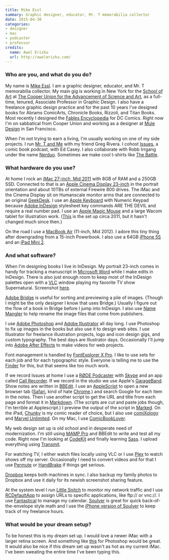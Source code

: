 ```yaml
---
title: Mike Essl
summary: Graphic designer, educator, Mr. T memorabilia collector
date: 2015-04-30
categories:
- designer
- mac
- podcaster
- professor
credits:
  name: Awol Erizku
  url: http://awolerizku.com/
---
```


### Who are you, and what do you do?

My name is [Mike Essl](https://twitter.com/essl "Mike's Twitter account."). I am a graphic designer, educator, and Mr. T memorabilia collector. My main gig is working in New York for the [School of Art](http://www.cooper.edu/art/ "The School of Art at The Cooper Union.") at [The Cooper Union for the Advancement of Science and Art](http://en.wikipedia.org/wiki/Cooper_Union "The Wikipedia entry for Cooper Union."), as a full-time, tenured, Associate Professor in Graphic Design. I also have a freelance graphic design practice and for the past 10 years I've designed books for Abrams ComicArts, Chronicle Books, Rizzoli, and Titan Books. Most recently I designed the [Fables Encyclopedia](http://www.amazon.com/Fables-Encyclopedia-Jess-Nevins/dp/1401243959 "The Fables Encyclopedia, designed by Mike.") for DC Comics. Right now I'm on sabbatical from Cooper Union and working as a designer at [Mule Design](http://muledesign.com/ "A design agency in San Francosc.") in San Francisco.

When I'm not trying to earn a living, I'm usually working on one of my side projects. I run [Mr. T and Me](http://mrtandme.com/ "Mike and Greg's Mr T fan site.") with my friend Greg Rivera. I cohost [Issues](http://issuesshow.com/ "Mike and Ed's comics podcast."), a comic book podcast, with Ed Casey. I also collaborate with Robb Irrgang under the name [Nerduo](http://nerduo.com/ "Mike and Robb's collaboration site."). Sometimes we make cool t-shirts like [The Battle](http://nerduo.com/thebattle/ "Mike and Robb's t-shirt.").

### What hardware do you use?

At home I rock an [iMac 27-inch, Mid 2011][imac] with 8GB of RAM and a 250GB SSD. Connected to that is an [Apple Cinema Display 23-inch][cinema-display] in the portrait orientation and about 10TBs of external Firewire 800 drives. The iMac and the Cinema Display sit on Humanscale monitor arms that are connected to an original [GeekDesk][]. I use an [Apple Keyboard][keyboard] with Numeric Keypad because [Adobe InDesign][indesign] stylesheet key commands ARE THE DEVIL and require a real number pad. I use an [Apple Magic Mouse][magic-mouse] and a large Wacom tablet for illustration work. ([This](https://www.flickr.com/photos/essl/5983116736/ "A photo of Mike's setup on Flickr.") is the set up circa 2011, but it hasn't changed much since then.)

On the road I use a [MacBook Air][macbook-air] (11-inch, Mid 2012). I adore this tiny thing after downgrading from a 15-inch Powerbook. I also use a 64GB [iPhone 5S][iphone-5s] and an [iPad Mini 2][ipad-mini-2].

### And what software?

When I'm designing books I live in InDesign. My portrait 23-inch comes in handy for tracking a manuscript in [Microsoft Word][word] while I make edits in InDesign. There is also just enough room to keep most of the InDesign palettes open with a [VLC][] window playing my favorite TV show Supernatural. Screenshot [here](https://www.flickr.com/photos/essl/6034838191/ "A screenshot of Mike's desktop setup.").

[Adobe Bridge][bridge] is useful for sorting and previewing a pile of images. (Though I might be the only designer I know that uses Bridge.) Usually I figure out the flow of a book in Bridge before I jump into InDesign. I also use [Name Mangler][name-mangler] to help rename the image files that come from publishers.

I use [Adobe Photoshop][photoshop] and [Adobe Illustrator][illustrator] all day long. I use Photoshop to fix up images in the books but also use it to design web sites. I use Illustrator for freelance illustration projects, logo and icon design gigs, and custom typography. The best days are Illustrator days. Occasionally I'll jump into [Adobe After Effects][after-effects] to make videos for web projects.

Font management is handled by [FontExplorer X Pro][fontexplorer-x]. I like to use sets for each job and for each typographic style. Everyone is telling me to use the [Finder][] for this, but that seems like too much work.

If we record Issues at home I use a [RØDE Podcaster][podcaster] with [Skype][] and an app called [Call Recorder][call-recorder]. If we record in the studio we use Apple's [GarageBand][]. Show notes are written in [BBEdit][]. I use an [AppleScript][] to open a new browser tab ([Safari][], kind of hate [Chrome][].) and search Google for each item in the notes. Then I use another script to get the URL and title from each page and format it in [Markdown][]. (The scripts are cut and paste jobs though, I'm terrible at Applescript.) I preview the output of the script in [Marked][]. On the iPad, [Chunky][chunky-comic-reader-ios] is my comic reader of choice, but I also use [comiXology][] and [Marvel Unlimited][marvel-unlimited]. On my Mac, I use [ComicBookLover][].

My web design set up is old school and in desperate need of modernization. I'm still using [MAMP Pro][mamp-pro] and BBEdit to write and test all my code. Right now I'm looking at [CodeKit][] and finally learning [Sass][]. I upload everything using [Transmit][].

For watching TV, I either watch files locally using VLC or I use [Plex][] to watch shows off my server. Occasionally I need to convert videos and for that I use [Permute][] or [HandBrake][] if things get serious.

[Dropbox][] keeps both machines in sync. I also backup my family photos to Dropbox and use it daily for its newish screenshot sharing feature.

At the system level I run [Little Snitch][little-snitch] to monitor my network traffic and I use [RCDefaultApp][] to assign URLs to specific applications, like ftp:// or vnc://. I use [Fantastical][] to manage my calendar. [Soulver][] is great for quick back-of-the-envelope style math and I use the [iPhone version of Soulver][soulver-ios] to keep track of my freelance hours.

### What would be your dream setup?

To be honest this is my dream set up. I would love a newer iMac with a larger retina screen. And something like [this](http://www.washingtonpost.com/news/speaking-of-science/wp/2015/03/03/a-paralyzed-woman-flew-a-f-35-fighter-jet-in-a-simulator-using-only-her-mind/ "A Washington Post article about neurosignaling research.") for Photoshop would be great. It would also be nice if this dream set up wasn't as hot as my current iMac. I've been sweating the entire time I've been typing this.

[after-effects]: https://www.adobe.com/products/aftereffects.html "Motion graphics and video editing software."
[applescript]: https://en.wikipedia.org/wiki/AppleScript "Apple's scripting language."
[bbedit]: http://www.barebones.com/products/bbedit/ "A text editor for the Mac."
[bridge]: https://creative.adobe.com/products/bridge "A shared media manager for Adobe CS products."
[call-recorder]: https://www.ecamm.com/mac/callrecorder/ "Software for recording Skype conversations."
[chrome]: https://www.google.com/intl/en/chrome/browser/ "A WebKit-based browser, where each tab runs in its own thread."
[chunky-comic-reader-ios]: http://chunkyreader.com/ "A comic reader app."
[cinema-display]: https://en.wikipedia.org/wiki/Apple_Cinema_Display "An LCD display."
[codekit]: https://codekitapp.com/ "A web developer toolkit for Mac OS X."
[comicbooklover]: http://www.bitcartel.com/comicbooklover/ "A Mac OS X comic reader."
[comixology]: https://www.comixology.com. "A digital comic service."
[dropbox]: https://www.dropbox.com/ "Online syncing and storage."
[fantastical]: https://flexibits.com/fantastical "A calendaring app for the Mac."
[finder]: https://en.wikipedia.org/wiki/Finder_(software) "A file manager included with Mac OS X."
[fontexplorer-x]: https://www.fontexplorerx.com/ "Font management software."
[garageband]: https://www.apple.com/mac/garageband/ "An audio recording and editing tool for the Mac."
[geekdesk]: https://www.geekdesk.com/ "An electronic, height-adjustable desk."
[handbrake]: https://handbrake.fr/ "Cross-platform, open source video encoding software."
[illustrator]: https://www.adobe.com/products/illustrator.html "A vector graphics editor."
[imac]: https://www.apple.com/imac/ "An all-in-one computer."
[indesign]: https://www.adobe.com/products/indesign.html "A desktop/web publishing application."
[ipad-mini-2]: https://en.wikipedia.org/wiki/IPad_Mini_(2nd_generation) "A 7.9 inch tablet device with a Retina screen."
[iphone-5s]: https://en.wikipedia.org/wiki/IPhone_5S "A smartphone."
[keyboard]: https://www.apple.com/keyboard/ "The keyboard."
[little-snitch]: https://www.obdev.at/products/littlesnitch/index.html "Mac firewall software for apps."
[macbook-air]: https://www.apple.com/macbook-air/ "A very thin laptop."
[magic-mouse]: https://en.wikipedia.org/wiki/Magic_Mouse "A multi-touch mouse."
[mamp-pro]: https://www.mamp.info/en/mamp-pro/ "A commercial one-click Mac solution for Apache, MySQL and PHP."
[markdown]: https://daringfireball.net/projects/markdown/ "An email-like format for marking up text."
[marked]: https://marked2app.com/ "A Markdown preview tool for Mac text editors."
[marvel-unlimited]: http://marvel.com/comics/unlimited/ "An online Marvel comic subscription service."
[name-mangler]: https://manytricks.com/namemangler/ "File renaming software for Mac OS X."
[permute]: https://software.charliemonroe.net/permute.php "Media conversation software for Mac OS X."
[photoshop]: https://www.adobe.com/products/photoshop.html "A bitmap image editor."
[plex]: https://plex.tv/ "Media center software."
[podcaster]: http://www.rodemic.com/microphones/podcaster "A USB microphone."
[rcdefaultapp]: http://www.rubicode.com/Software/RCDefaultApp/ "A Mac OS X preference pane for assigning URL handlers."
[safari]: https://www.apple.com/safari/ "A fast web browser."
[sass]: https://sass-lang.com/ "A syntax wrapper for CSS."
[skype]: https://www.skype.com/en/ "Voice and video chat software."
[soulver-ios]: https://www.acqualia.com/soulver/iphone/ "An app that's a cross between a spreadsheet and a calculator."
[soulver]: https://www.acqualia.com/soulver/ "A Mac application that's a cross between a spreadsheet and a calculator."
[transmit]: https://panic.com/transmit/ "An FTP/SFTP client for the Mac."
[vlc]: http://www.videolan.org/vlc/ "An open-source media player."
[word]: https://products.office.com/en-us/word "A document editor."
